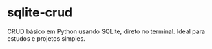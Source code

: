 # sqlite-crud
 CRUD básico em Python usando SQLite, direto no terminal. Ideal para estudos e projetos simples.
